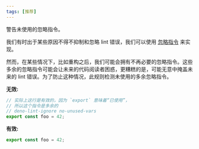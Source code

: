 ```yaml
---
tags: [推荐]
---
```


警告未使用的忽略指令。

我们有时出于某些原因不得不抑制和忽略 lint 错误，我们可以使用 [忽略指令](/go/lint-ignore/) 来实现。

然而，在某些情况下，比如重构之后，我们可能会拥有不再必要的忽略指令。这些多余的忽略指令可能会让未来的代码阅读者困惑，更糟糕的是，可能无意中掩盖未来的 lint 错误。为了防止这种情况，此规则检测未使用的多余忽略指令。

**无效:**

```typescript
// 实际上这行是有效的，因为 `export` 意味着“已使用”，
// 所以这个指令是多余的
// deno-lint-ignore no-unused-vars
export const foo = 42;
```

**有效:**

```typescript
export const foo = 42;
```